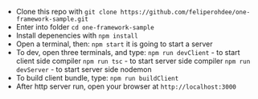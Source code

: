 - Clone this repo with ``git clone https://github.com/feliperohdee/one-framework-sample.git``
- Enter into folder ``cd one-framework-sample``
- Install depenencies with ``npm install``
- Open a terminal, then:
	``npm start`` it is going to start a server
- To dev, open three terminals, and type:
	``npm run devClient`` - to start client side compiler
	``npm run tsc`` - to start server side compiler
	``npm run devServer`` - to start server side nodemon
- To build client bundle, type:
	``npm run buildClient``
- After http server run, open your browser at `http://localhost:3000`
